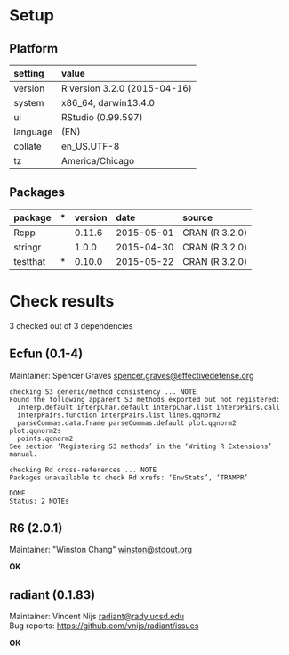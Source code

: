 # Setup

## Platform

|setting  |value                        |
|:--------|:----------------------------|
|version  |R version 3.2.0 (2015-04-16) |
|system   |x86_64, darwin13.4.0         |
|ui       |RStudio (0.99.597)           |
|language |(EN)                         |
|collate  |en_US.UTF-8                  |
|tz       |America/Chicago              |

## Packages

|package  |*  |version |date       |source         |
|:--------|:--|:-------|:----------|:--------------|
|Rcpp     |   |0.11.6  |2015-05-01 |CRAN (R 3.2.0) |
|stringr  |   |1.0.0   |2015-04-30 |CRAN (R 3.2.0) |
|testthat |*  |0.10.0  |2015-05-22 |CRAN (R 3.2.0) |

# Check results
3 checked out of 3 dependencies 

## Ecfun (0.1-4)
Maintainer: Spencer Graves <spencer.graves@effectivedefense.org>

```
checking S3 generic/method consistency ... NOTE
Found the following apparent S3 methods exported but not registered:
  Interp.default interpChar.default interpChar.list interpPairs.call
  interpPairs.function interpPairs.list lines.qqnorm2
  parseCommas.data.frame parseCommas.default plot.qqnorm2 plot.qqnorm2s
  points.qqnorm2
See section ‘Registering S3 methods’ in the ‘Writing R Extensions’
manual.
```
```
checking Rd cross-references ... NOTE
Packages unavailable to check Rd xrefs: ‘EnvStats’, ‘TRAMPR’
```
```
DONE
Status: 2 NOTEs
```

## R6 (2.0.1)
Maintainer: "Winston Chang" <winston@stdout.org>

__OK__

## radiant (0.1.83)
Maintainer: Vincent Nijs <radiant@rady.ucsd.edu>  
Bug reports: https://github.com/vnijs/radiant/issues

__OK__

